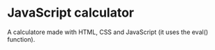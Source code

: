 # JavaScript calculator
A calculatore made with HTML, CSS and JavaScript (it uses the eval() function).
